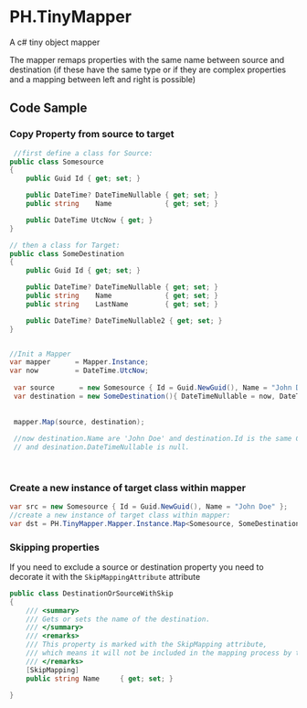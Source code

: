 # PH.TinyMapper

A c# tiny object mapper 

The mapper remaps properties with the same name between source and destination (if these have the same type or if they are complex properties and a mapping between left and right is possible)

## Code Sample

### Copy Property from source to target
```csharp
 //first define a class for Source:
public class Somesource
{
    public Guid Id { get; set; }

    public DateTime? DateTimeNullable { get; set; }
    public string    Name             { get; set; }

    public DateTime UtcNow { get; }
}

// then a class for Target:
public class SomeDestination
{
    public Guid Id { get; set; }

    public DateTime? DateTimeNullable { get; set; }
    public string    Name             { get; set; }
    public string    LastName         { get; set; }

    public DateTime? DateTimeNullable2 { get; set; }
}


//Init a Mapper            
var mapper      = Mapper.Instance;
var now         = DateTime.UtcNow;
            
 var source      = new Somesource { Id = Guid.NewGuid(), Name = "John Doe", DateTimeNullable = null };
 var destination = new SomeDestination(){ DateTimeNullable = now, DateTimeNullable2 = now };
 
 
 mapper.Map(source, destination);
 
 //now destination.Name are 'John Doe' and destination.Id is the same Guid of source.Id
 // and desination.DateTimeNullable is null.
            
            

```

### Create a new instance of target class within mapper
```csharp
var src = new Somesource { Id = Guid.NewGuid(), Name = "John Doe" };
//create a new instance of target class within mapper:
var dst = PH.TinyMapper.Mapper.Instance.Map<Somesource, SomeDestination>(src);

```
### Skipping properties

If you need to exclude a source or destination property you need to decorate it with the `SkipMappingAttribute` attribute

```csharp
public class DestinationOrSourceWithSkip 
{
    /// <summary>
    /// Gets or sets the name of the destination.
    /// </summary>
    /// <remarks>
    /// This property is marked with the SkipMapping attribute, 
    /// which means it will not be included in the mapping process by the TinyMapper.
    /// </remarks>
    [SkipMapping]
    public string Name     { get; set; }
    
}
```